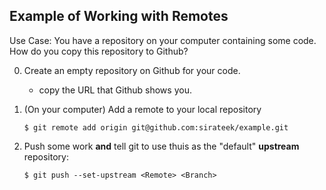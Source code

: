 ## Example of Working with Remotes

Use Case: You have a repository on your computer containing
some code. How do you copy this repository to Github?

0. Create an empty repository on Github for your code.
   - copy the URL that Github shows you.

1. (On your computer) Add a remote to your local repository
   ```
   $ git remote add origin git@github.com:sirateek/example.git
   ```

2. Push some work **and** tell git to use thuis as the "default" **upstream** repository:
   ```
   $ git push --set-upstream <Remote> <Branch>
   ```
